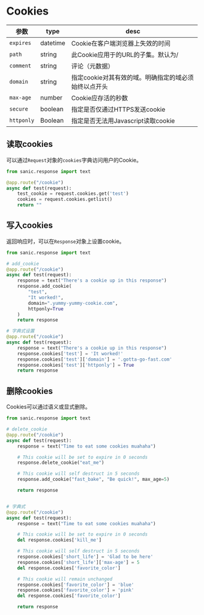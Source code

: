 # Cookies

| 参数       | type     | desc                                                 |
| ---------- | -------- | ---------------------------------------------------- |
| `expires`  | datetime | Cookie在客户端浏览器上失效的时间                     |
| `path`     | string   | 此Cookie应用于的URL的子集。默认为/                   |
| `comment`  | string   | 评论（元数据）                                       |
| `domain`   | string   | 指定cookie对其有效的域。明确指定的域必须始终以点开头 |
| `max-age`  | number   | Cookie应存活的秒数                                   |
| `secure`   | boolean  | 指定是否仅通过HTTPS发送cookie                        |
| `httponly` | Boolean  | 指定是否无法用Javascript读取cookie                   |

## 读取cookies

可以通过`Request`对象的`cookies`字典访问用户的Cookie。

```python
from sanic.response import text

@app.route("/cookie")
async def test(request):
    test_cookie = request.cookies.get('test')
    cookies = request.cookies.getlist()
    return ""
```

## 写入cookies

返回响应时，可以在`Response`对象上设置cookie。

```python
from sanic.response import text

# add_cookie
@app.route("/cookie")
async def test(request):
    response = text("There's a cookie up in this response")
    response.add_cookie(
        "test",
        "It worked!",
        domain=".yummy-yummy-cookie.com",
        httponly=True
    )
    return response

# 字典式设置
@app.route("/cookie")
async def test(request):
    response = text("There's a cookie up in this response")
    response.cookies['test'] = 'It worked!'
    response.cookies['test']['domain'] = '.gotta-go-fast.com'
    response.cookies['test']['httponly'] = True
    return response
```

## 删除cookies

Cookies可以通过语义或显式删除。

```python
from sanic.response import text

# delete_cookie
@app.route("/cookie")
async def test(request):
    response = text("Time to eat some cookies muahaha")

    # This cookie will be set to expire in 0 seconds
    response.delete_cookie("eat_me")

    # This cookie will self destruct in 5 seconds
    response.add_cookie("fast_bake", "Be quick!", max_age=5)

    return response


# 字典式
@app.route("/cookie")
async def test(request):
    response = text("Time to eat some cookies muahaha")

    # This cookie will be set to expire in 0 seconds
    del response.cookies['kill_me']

    # This cookie will self destruct in 5 seconds
    response.cookies['short_life'] = 'Glad to be here'
    response.cookies['short_life']['max-age'] = 5
    del response.cookies['favorite_color']

    # This cookie will remain unchanged
    response.cookies['favorite_color'] = 'blue'
    response.cookies['favorite_color'] = 'pink'
    del response.cookies['favorite_color']

    return response
```


